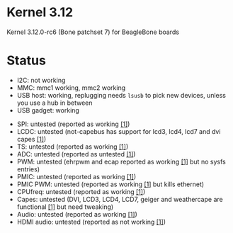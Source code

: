 Kernel 3.12
===========

Kernel 3.12.0-rc6 (Bone patchset 7) for BeagleBone boards

Status
======

 * I2C: not working
 * MMC: mmc1 working, mmc2 working
 * USB host: working, replugging needs ```lsusb``` to pick new devices, unless you use a hub in between
 * USB gadget: working

> 

 * SPI: untested (reported as working [\[1\]][1])
 * LCDC: untested (not-capebus has support for lcd3, lcd4, lcd7 and dvi capes [\[1\]][1])
 * TS: untested (reported as working [\[1\]][1])
 * ADC: untested (reported as untested [\[1\]][1])
 * PWM: untested (ehrpwm and ecap reported as working [\[1\]][1] but no sysfs entries)
 * PMIC: untested (reported as working [\[1\]][1])
 * PMIC PWM: untested (reported as working [\[1\]][1] but kills ethernet)
 * CPUfreq: untested (reported as working [\[1\]][1])
 * Capes: untested (DVI, LCD3, LCD4, LCD7, geiger and weathercape are functional [\[1\]][1] but need tweaking)
 * Audio: untested (reported as working [\[1\]][1])
 * HDMI audio: untested (reported as not working [\[1\]][1])
 
[1]: http://github.com/beagleboard/kernel/tree/3.12     "Beagleboard.org Kernel - 3.12 - Github"
